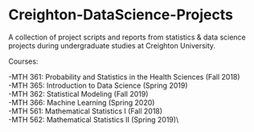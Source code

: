 # Creighton-DataScience-Projects
A collection of project scripts and reports from statistics &amp; data science projects during undergraduate studies at Creighton University.

Courses:

-MTH 361: Probability and Statistics in the Health Sciences (Fall 2018)\
-MTH 365: Introduction to Data Science (Spring 2019)\
-MTH 362: Statistical Modeling (Fall 2019)\
-MTH 366: Machine Learning (Spring 2020)\
-MTH 561: Mathematical Statistics I (Fall 2018)\
-MTH 562: Mathematical Statistics II (Spring 2019)\

